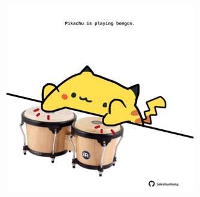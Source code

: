 <!-- built at 17/12/2021, 10:02:32 UTC -->
<p align="center">
  <img width="500" height="500" src="./ReadmeImage.svg">
</p>
